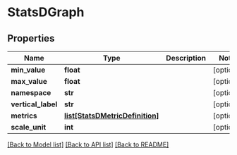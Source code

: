 # StatsDGraph

## Properties
Name | Type | Description | Notes
------------ | ------------- | ------------- | -------------
**min_value** | **float** |  | [optional] 
**max_value** | **float** |  | [optional] 
**namespace** | **str** |  | [optional] 
**vertical_label** | **str** |  | [optional] 
**metrics** | [**list[StatsDMetricDefinition]**](StatsDMetricDefinition.md) |  | [optional] 
**scale_unit** | **int** |  | [optional] 

[[Back to Model list]](../README.md#documentation-for-models) [[Back to API list]](../README.md#documentation-for-api-endpoints) [[Back to README]](../README.md)


